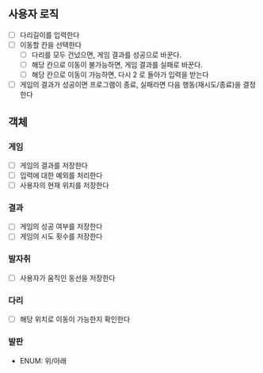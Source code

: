 ## 사용자 로직
- [ ] 다리길이를 입력한다
- [ ] 이동할 칸을 선택한다
  - [ ] 다리를 모두 건넜으면, 게임 결과를 성공으로 바꾼다.
  - [ ] 해당 칸으로 이동이 불가능하면, 게임 결과를 실패로 바꾼다.
  - [ ] 해당 칸으로 이동이 가능하면, 다시 2 로 돌아가 입력을 받는다
- [ ] 게임의 결과가 성공이면 프로그램이 종료, 실패라면 다음 행동(재시도/종료)을 결정한다

## 객체
### 게임
- [ ] 게임의 결과를 저장한다
- [ ] 입력에 대한 예외를 처리한다
- [ ] 사용자의 현재 위치를 저장한다

### 결과
- [ ] 게임의 성공 여부를 저장한다
- [ ] 게임의 시도 횟수를 저장한다

### 발자취
- [ ] 사용자가 움직인 동선을 저장한다

### 다리
- [ ] 해당 위치로 이동이 가능한지 확인한다

### 발판
- ENUM: 위/아래
